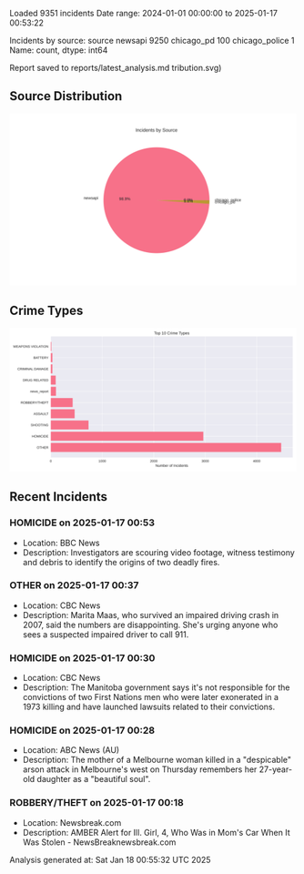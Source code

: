 
Loaded 9351 incidents
Date range: 2024-01-01 00:00:00 to 2025-01-17 00:53:22

Incidents by source:
source
newsapi           9250
chicago_pd         100
chicago_police       1
Name: count, dtype: int64

Report saved to reports/latest_analysis.md
tribution.svg)

## Source Distribution
![Source Distribution](images/source_distribution.svg)

## Crime Types
![Crime Types](images/crime_types.svg)

## Recent Incidents

### HOMICIDE on 2025-01-17 00:53
- Location: BBC News
- Description: Investigators are scouring video footage, witness testimony and debris to identify the origins of two deadly fires.


### OTHER on 2025-01-17 00:37
- Location: CBC News
- Description: Marita Maas, who survived an impaired driving crash in 2007, said the numbers are disappointing. She's urging anyone who sees a suspected impaired driver to call 911.


### HOMICIDE on 2025-01-17 00:30
- Location: CBC News
- Description: The Manitoba government says it's not responsible for the convictions of two First Nations men who were later exonerated in a 1973 killing and have launched lawsuits related to their convictions.


### HOMICIDE on 2025-01-17 00:28
- Location: ABC News (AU)
- Description: The mother of a Melbourne woman killed in a "despicable" arson attack in Melbourne's west on Thursday remembers her 27-year-old daughter as a "beautiful soul".


### ROBBERY/THEFT on 2025-01-17 00:18
- Location: Newsbreak.com
- Description: AMBER Alert for Ill. Girl, 4, Who Was in Mom's Car When It Was Stolen - NewsBreaknewsbreak.com

Analysis generated at: Sat Jan 18 00:55:32 UTC 2025
